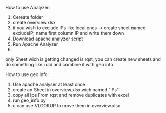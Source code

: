How to use Analyzer:
1. Cereate folder
2. create overview.xlsx
3. if you wish to exclude IPs like local ones -> create sheet named excludeIP, name first column IP and write them down
4. Download apache analyzer script
5. Run Apache Analyzer
6. 

only Sheet wich is getting changed is rqst, you can create new sheets and do something like i did and combine it with geo info


How to use geo Info:
1. Use apache analyser at least once
2. create an Sheet in overview.xlsx wich named "IPs"
3. copy all Ips From rqst and remove duplicates with excel
4. run geo_info.py
5. u can use VLOOKUP to move them in overview.xlsx

